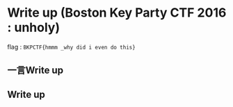 # Write up (Boston Key Party CTF 2016 : unholy)

flag : `BKPCTF{hmmm _why did i even do this}`

## 一言Write up

## Write up



